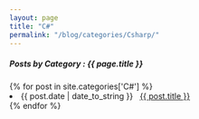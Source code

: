 ```yaml
---
layout: page
title: "C#"
permalink: "/blog/categories/Csharp/"
---
```


<h5> Posts by Category : {{ page.title }} </h5>

<div class="card">
{% for post in site.categories['C#'] %}
 <li class="category-posts"><span>{{ post.date | date_to_string }}</span> &nbsp; <a href="{{ post.url }}">{{ post.title }}</a></li>
{% endfor %}
</div>
